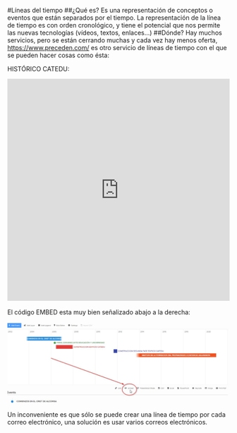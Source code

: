 #Líneas del tiempo
##¿Qué es?
Es una representación de conceptos o eventos que están separados por el tiempo. La representación de la línea de tiempo es con orden cronológico, y tiene el potencial que nos permite las nuevas tecnologías (vídeos, textos, enlaces...)
##Dónde?
Hay muchos servicios, pero se están cerrando muchas y cada vez hay menos oferta, https://www.preceden.com/ es otro servicio de líneas de tiempo con el que se pueden hacer cosas como ésta:

HISTÓRICO CATEDU:

<iframe src="https://www.preceden.com/timelines/316285/embed" width="100%" height="503" frameborder="0">
  <a href="https://www.preceden.com" target="_top">Preceden Timeline Maker</a>
</iframe>

El código EMBED esta muy bien señalizado abajo a la derecha:

![](https://raw.githubusercontent.com/catedu/los_blogs/master/assets/embed-preceden.jpg)

Un inconveniente es que sólo se puede crear una línea de tiempo por cada correo electrónico, una solución es usar varios correos electrónicos.
